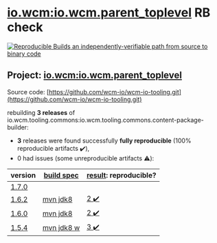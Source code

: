 [io.wcm:io.wcm.parent_toplevel](https://search.maven.org/artifact/io.wcm/io.wcm.parent_toplevel/) RB check
=======

[![Reproducible Builds](https://reproducible-builds.org/images/logos/rb.svg) an independently-verifiable path from source to binary code](https://reproducible-builds.org/)

## Project: [io.wcm:io.wcm.parent_toplevel](https://search.maven.org/artifact/io.wcm/io.wcm.parent_toplevel/)

Source code: [https://github.com/wcm-io/wcm-io-tooling.git](https://github.com/wcm-io/wcm-io-tooling.git)

rebuilding **3 releases** of io.wcm.tooling.commons:io.wcm.tooling.commons.content-package-builder:
- **3** releases were found successfully **fully reproducible** (100% reproducible artifacts :heavy_check_mark:),
- 0 had issues (some unreproducible artifacts :warning:):

| version | [build spec](BUILDSPEC.md) | [result](https://reproducible-builds.org/docs/jvm/): reproducible? |
| -- | --------- | ------ |
| [1.7.0](https://search.maven.org/artifact/io.wcm.maven.plugins/nodejs-maven-plugin/1.7.0/pom) | | |
| [1.6.2](https://search.maven.org/artifact/io.wcm/io.wcm.parent_toplevel/1.6.2/pom) | [mvn jdk8](wcm-parent_toplevel-1.6.2.buildspec) | [2 :heavy_check_mark: ](io.wcm.parent_toplevel-1.6.2.buildcompare) |
| [1.6.0](https://search.maven.org/artifact/io.wcm/io.wcm.parent_toplevel/1.6.0/pom) | [mvn jdk8](wcm-parent_toplevel-1.6.0.buildspec) | [2 :heavy_check_mark: ](io.wcm.parent_toplevel-1.6.0.buildcompare) |
| [1.5.4](https://search.maven.org/artifact/io.wcm.tooling.commons/io.wcm.tooling.commons.content-package-builder/1.5.4/pom) | [mvn jdk8 w](wcm-content-package-builder-1.5.4.buildspec) | [3 :heavy_check_mark: ](io.wcm.tooling.commons.content-package-builder-1.5.4.buildcompare) |
